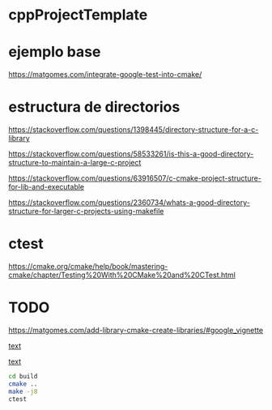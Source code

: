 # cppProjectTemplate

# ejemplo base
https://matgomes.com/integrate-google-test-into-cmake/

# estructura de directorios
https://stackoverflow.com/questions/1398445/directory-structure-for-a-c-library

https://stackoverflow.com/questions/58533261/is-this-a-good-directory-structure-to-maintain-a-large-c-project

https://stackoverflow.com/questions/63916507/c-cmake-project-structure-for-lib-and-executable

https://stackoverflow.com/questions/2360734/whats-a-good-directory-structure-for-larger-c-projects-using-makefile

# ctest
https://cmake.org/cmake/help/book/mastering-cmake/chapter/Testing%20With%20CMake%20and%20CTest.html

# TODO
https://matgomes.com/add-library-cmake-create-libraries/#google_vignette

[text](https://matgomes.com/header-include-directories-cmake/)

[text](https://matgomes.com/cmake-add-executable/)

```bash
cd build
cmake ..
make -j8
ctest
```

